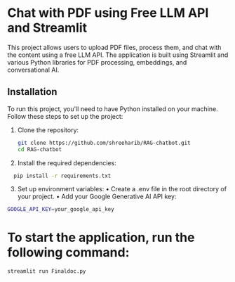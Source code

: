 # Chat with PDF using Free LLM API and Streamlit

This project allows users to upload PDF files, process them, and chat with the content using a free LLM API. The application is built using Streamlit and various Python libraries for PDF processing, embeddings, and conversational AI.


## Installation

To run this project, you'll need to have Python installed on your machine. Follow these steps to set up the project:

1. Clone the repository:
   ```bash
   git clone https://github.com/shreeharib/RAG-chatbot.git
   cd RAG-chatbot
   ```
  
2.	Install the required dependencies:
 ```bash
   pip install -r requirements.txt
   ```
3.	Set up environment variables:
	•	Create a .env file in the root directory of your project.
	•	Add your Google Generative AI API key:

   ```bash
 GOOGLE_API_KEY=your_google_api_key
   ```
# To start the application, run the following command:

   ```bash
streamlit run Finaldoc.py
   ```
